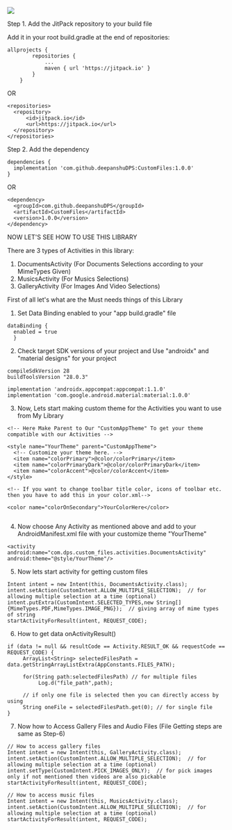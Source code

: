 [![](https://jitpack.io/v/deepanshuDPS/CustomFiles.svg)](https://jitpack.io/#deepanshuDPS/CustomFiles)

Step 1. Add the JitPack repository to your build file

Add it in your root build.gradle at the end of repositories:

```
allprojects {
		repositories {
			...
			maven { url 'https://jitpack.io' }
		}
	}
```
  
  OR
  
```
<repositories>
  <repository>
	  <id>jitpack.io</id>
	  <url>https://jitpack.io</url>
  </repository>
</repositories>
```
  
Step 2. Add the dependency
```
dependencies {
  implementation 'com.github.deepanshuDPS:CustomFiles:1.0.0'
}
```
  
  OR
```
<dependency>
  <groupId>com.github.deepanshuDPS</groupId>
  <artifactId>CustomFiles</artifactId>
  <version>1.0.0</version>
</dependency>
```

NOW LET'S SEE HOW TO USE THIS LIBRARY 

There are 3 types of Activities in this library:
1) DocumentsActivity (For Documents Selections according to your MimeTypes Given)
2) MusicsActivity (For Musics Selections)
3) GalleryActivity (For Images And Video Selections)

First of all let's what are the Must needs things of this Library

1) Set Data Binding enabled to your "app build.gradle" file
```
dataBinding {
  enabled = true
  }
```

2) Check target SDK versions of your project and Use "androidx" and "material designs" for your project
```
compileSdkVersion 28
buildToolsVersion "28.0.3"

implementation 'androidx.appcompat:appcompat:1.1.0'
implementation 'com.google.android.material:material:1.0.0'
```
3) Now, Lets start making custom theme for the Activities you want to use from My Library

```
<!-- Here Make Parent to Our "CustomAppTheme" To get your theme compatible with our Activities -->

<style name="YourTheme" parent="CustomAppTheme">
  <!-- Customize your theme here. -->
  <item name="colorPrimary">@color/colorPrimary</item>
  <item name="colorPrimaryDark">@color/colorPrimaryDark</item>
  <item name="colorAccent">@color/colorAccent</item>
</style>

<!-- If you want to change toolbar title color, icons of toolbar etc. then you have to add this in your color.xml-->
  
<color name="colorOnSecondary">YourColorHere</color>
  
```

4) Now choose Any Activity as mentioned above and add to your AndroidManifest.xml file with your customize theme "YourTheme"
```
<activity android:name="com.dps.custom_files.activities.DocumentsActivity"
android:theme="@style/YourTheme"/>

```

5) Now lets start activity for getting custom files

```
Intent intent = new Intent(this, DocumentsActivity.class);
intent.setAction(CustomIntent.ALLOW_MULTIPLE_SELECTION);  // for allowing multiple selection at a time (optional)
intent.putExtra(CustomIntent.SELECTED_TYPES,new String[]{MimeTypes.PDF,MimeTypes.IMAGE_PNG});  // giving array of mime types of string
startActivityForResult(intent, REQUEST_CODE);

```

6) How to get data onActivityResult()

```
if (data != null && resultCode == Activity.RESULT_OK && requestCode == REQUEST_CODE) {
     ArrayList<String> selectedFilesPath = data.getStringArrayListExtra(AppConstants.FILES_PATH);
     
     for(String path:selectedFilesPath) // for multiple files
          Log.d("file_path",path); 
          
     // if only one file is selected then you can directly access by using
     String oneFile = selectedFilesPath.get(0); // for single file
}
```

7) Now how to Access Gallery Files and Audio Files (File Getting steps are same as Step-6)

```
// How to access gallery files
Intent intent = new Intent(this, GalleryActivity.class);
intent.setAction(CustomIntent.ALLOW_MULTIPLE_SELECTION);  // for allowing multiple selection at a time (optional)
intent.setType(CustomIntent.PICK_IMAGES_ONLY);  // for pick images only if not mentioned then videos are also pickable
startActivityForResult(intent, REQUEST_CODE);

// How to access music files
Intent intent = new Intent(this, MusicsActivity.class);
intent.setAction(CustomIntent.ALLOW_MULTIPLE_SELECTION);  // for allowing multiple selection at a time (optional)
startActivityForResult(intent, REQUEST_CODE);

```

